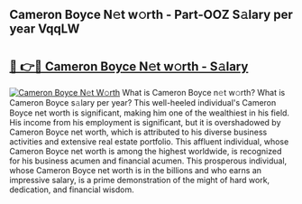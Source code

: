 ## Cameron Boyce N𝚎t w𝚘rth - Part-OOZ S𝚊lary per year VqqLW

# <h2><a href="http://gc526f.nevu.top/?p=Cameron+Boyce">🔗 👉🔴 Cameron Boyce N𝚎t w𝚘rth - S𝚊lary</a></h2>

[![Cameron Boyce N𝚎t W𝚘rth](https://i.imgur.com/Oavwk0R.jpeg)](http://gc526f.nevu.top/?p=Cameron+Boyce)
What is Cameron Boyce n𝚎t w𝚘rth? What is Cameron Boyce s𝚊lary per year?
This well-heeled individual's Cameron Boyce net worth is significant, making him one of the wealthiest in his field. His income from his employment is significant, but it is overshadowed by Cameron Boyce net worth, which is attributed to his diverse business activities and extensive real estate portfolio. This affluent individual, whose Cameron Boyce net worth is among the highest worldwide, is recognized for his business acumen and financial acumen. This prosperous individual, whose Cameron Boyce net worth is in the billions and who earns an impressive salary, is a prime demonstration of the might of hard work, dedication, and financial wisdom.

